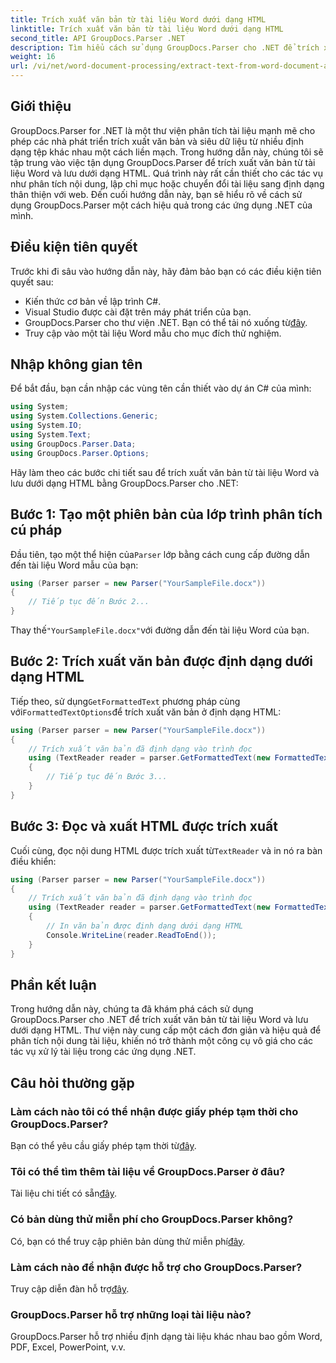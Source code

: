```yaml
---
title: Trích xuất văn bản từ tài liệu Word dưới dạng HTML
linktitle: Trích xuất văn bản từ tài liệu Word dưới dạng HTML
second_title: API GroupDocs.Parser .NET
description: Tìm hiểu cách sử dụng GroupDocs.Parser cho .NET để trích xuất văn bản từ tài liệu Word và lưu dưới dạng HTML. Hướng dẫn từng bước với các ví dụ về mã.
weight: 16
url: /vi/net/word-document-processing/extract-text-from-word-document-as-html/
---
```

## Giới thiệu
GroupDocs.Parser for .NET là một thư viện phân tích tài liệu mạnh mẽ cho phép các nhà phát triển trích xuất văn bản và siêu dữ liệu từ nhiều định dạng tệp khác nhau một cách liền mạch. Trong hướng dẫn này, chúng tôi sẽ tập trung vào việc tận dụng GroupDocs.Parser để trích xuất văn bản từ tài liệu Word và lưu dưới dạng HTML. Quá trình này rất cần thiết cho các tác vụ như phân tích nội dung, lập chỉ mục hoặc chuyển đổi tài liệu sang định dạng thân thiện với web. Đến cuối hướng dẫn này, bạn sẽ hiểu rõ về cách sử dụng GroupDocs.Parser một cách hiệu quả trong các ứng dụng .NET của mình.
## Điều kiện tiên quyết
Trước khi đi sâu vào hướng dẫn này, hãy đảm bảo bạn có các điều kiện tiên quyết sau:
- Kiến thức cơ bản về lập trình C#.
- Visual Studio được cài đặt trên máy phát triển của bạn.
-  GroupDocs.Parser cho thư viện .NET. Bạn có thể tải nó xuống từ[đây](https://releases.groupdocs.com/parser/net/).
- Truy cập vào một tài liệu Word mẫu cho mục đích thử nghiệm.
## Nhập không gian tên
Để bắt đầu, bạn cần nhập các vùng tên cần thiết vào dự án C# của mình:
```csharp
using System;
using System.Collections.Generic;
using System.IO;
using System.Text;
using GroupDocs.Parser.Data;
using GroupDocs.Parser.Options;
```
Hãy làm theo các bước chi tiết sau để trích xuất văn bản từ tài liệu Word và lưu dưới dạng HTML bằng GroupDocs.Parser cho .NET:
## Bước 1: Tạo một phiên bản của lớp trình phân tích cú pháp
 Đầu tiên, tạo một thể hiện của`Parser` lớp bằng cách cung cấp đường dẫn đến tài liệu Word mẫu của bạn:
```csharp
using (Parser parser = new Parser("YourSampleFile.docx"))
{
    // Tiếp tục đến Bước 2...
}
```
 Thay thế`"YourSampleFile.docx"`với đường dẫn đến tài liệu Word của bạn.
## Bước 2: Trích xuất văn bản được định dạng dưới dạng HTML
 Tiếp theo, sử dụng`GetFormattedText` phương pháp cùng với`FormattedTextOptions`để trích xuất văn bản ở định dạng HTML:
```csharp
using (Parser parser = new Parser("YourSampleFile.docx"))
{
    // Trích xuất văn bản đã định dạng vào trình đọc
    using (TextReader reader = parser.GetFormattedText(new FormattedTextOptions(FormattedTextMode.Html)))
    {
        // Tiếp tục đến Bước 3...
    }
}
```
## Bước 3: Đọc và xuất HTML được trích xuất
 Cuối cùng, đọc nội dung HTML được trích xuất từ`TextReader` và in nó ra bàn điều khiển:
```csharp
using (Parser parser = new Parser("YourSampleFile.docx"))
{
    // Trích xuất văn bản đã định dạng vào trình đọc
    using (TextReader reader = parser.GetFormattedText(new FormattedTextOptions(FormattedTextMode.Html)))
    {
        // In văn bản được định dạng dưới dạng HTML
        Console.WriteLine(reader.ReadToEnd());
    }
}
```
## Phần kết luận
Trong hướng dẫn này, chúng ta đã khám phá cách sử dụng GroupDocs.Parser cho .NET để trích xuất văn bản từ tài liệu Word và lưu dưới dạng HTML. Thư viện này cung cấp một cách đơn giản và hiệu quả để phân tích nội dung tài liệu, khiến nó trở thành một công cụ vô giá cho các tác vụ xử lý tài liệu trong các ứng dụng .NET.

## Câu hỏi thường gặp
### Làm cách nào tôi có thể nhận được giấy phép tạm thời cho GroupDocs.Parser?
 Bạn có thể yêu cầu giấy phép tạm thời từ[đây](https://purchase.groupdocs.com/temporary-license/).
### Tôi có thể tìm thêm tài liệu về GroupDocs.Parser ở đâu?
 Tài liệu chi tiết có sẵn[đây](https://tutorials.groupdocs.com/parser/net/).
### Có bản dùng thử miễn phí cho GroupDocs.Parser không?
 Có, bạn có thể truy cập phiên bản dùng thử miễn phí[đây](https://releases.groupdocs.com/).
### Làm cách nào để nhận được hỗ trợ cho GroupDocs.Parser?
 Truy cập diễn đàn hỗ trợ[đây](https://forum.groupdocs.com/c/parser/17).
### GroupDocs.Parser hỗ trợ những loại tài liệu nào?
GroupDocs.Parser hỗ trợ nhiều định dạng tài liệu khác nhau bao gồm Word, PDF, Excel, PowerPoint, v.v.